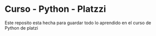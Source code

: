 # Curso - Python - Platzzi
Este reposito esta hecha para guardar todo lo aprendido en el curso de Python de platzi